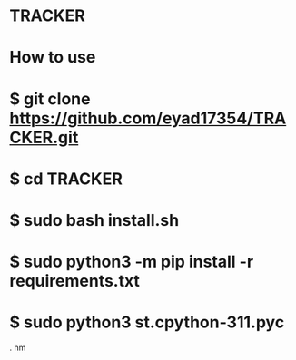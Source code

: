 # TRACKER
# How to use 
 
# $ git clone https://github.com/eyad17354/TRACKER.git
# $ cd TRACKER
# $ sudo bash install.sh
# $ sudo python3 -m pip install -r requirements.txt
# $ sudo python3 st.cpython-311.pyc
. hm
